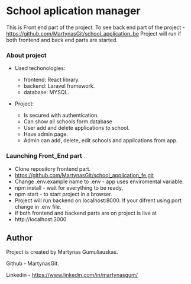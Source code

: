 # School aplication manager

This is Front end part of the project.
To see back end part of the project - https://github.com/MartynasGit/school_application_be
Project will run if both frontend and back end parts are started.

### About project

* Used techonologies:
    - frontend: React library.
    - backend: Laravel framework.
    - database: MYSQL.

* Project:
    - Is secured with authentication.
    - Can show all schools form database
    - User add and delete applications to school.
    - Have admin page.
    - Admin can add, delete, edit schools and applications from app.

### Launching Front_End part

- Clone repository frontend part.
- https://github.com/MartynasGit/school_application_fe.git
- Change .env.example name to .env - app uses enviromental variable.
- npm install - wait for everything to be ready.
- npm start - to start project in a browser.
- Project will run backend on localhost:8000. If your difrent using port change in .env file.
- if both frontend and backend parts are on project is live at
- http://localhost:3000


## Author

Project is created by Martynas Gumuliauskas.

Github - MartynasGit.

Linkedin - https://www.linkedin.com/in/martynasgum/